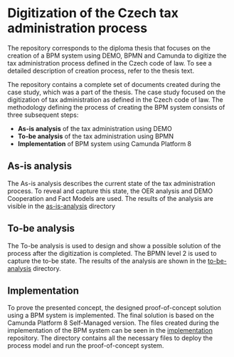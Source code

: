 # Digitization of the Czech tax administration process

The repository corresponds to the diploma thesis that focuses on the creation of a BPM system using DEMO, BPMN and Camunda to digitize the tax administration process defined in the Czech code of law. To see a detailed description of creation process, refer to the thesis text.

The repository contains a complete set of documents created during the case study, which was a part of the thesis. The case study focused on the digitization of tax administration as defined in the Czech code of law. The methodology defining the process of creating the BPM system consists of three subsequent steps:

- **As-is analysis** of the tax administration using DEMO
- **To-be analysis** of the tax administration using BPMN
- **Implementation** of BPM system using Camunda Platform 8

## As-is analysis

The As-is analysis describes the current state of the tax administration process. To reveal and capture this state, the OER analysis and DEMO Cooperation and Fact Models are used. The results of the analysis are visible in the [as-is-analysis](https://github.com/matouda7/tax-administration-digitization/tree/main/as-is-analysis) directory

## To-be analysis 

The To-be analysis is used to design and show a possible solution of the process after the digitization is completed. The BPMN level 2 is used to capture the to-be state. The results of the analysis are shown in the [to-be-analysis](https://github.com/matouda7/tax-administration-digitization/tree/main/to-be-analysis) directory.

## Implementation

To prove the presented concept, the designed proof-of-concept solution using a BPM system is implemented. The final solution is based on the Camunda Platform 8 Self-Managed version. The files created during the implementation of the BPM system can be seen in the [implementation](https://github.com/matouda7/tax-administration-digitization/tree/main/implementation) repository. The directory contains all the necessary files to deploy the process model and run the proof-of-concept system.

